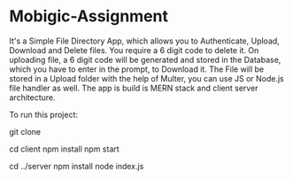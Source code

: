 # Mobigic-Assignment

It's a Simple File Directory App, which allows you to Authenticate, Upload, Download and Delete files.
You require a 6 digit code to delete it. On uploading file, a 6 digit code will be generated and stored in the Database, which you have to enter in the prompt, to Download it. The File will be stored in a Upload folder with the help of Multer, you can use JS or Node.js file handler as well.
The app is build is MERN stack and client server architecture.

To run this project:

git clone <PUT the HTTP Clone address>

cd client
npm install
npm start

cd ../server
npm install
node index.js
